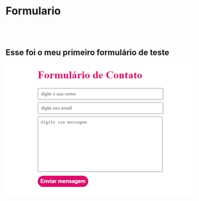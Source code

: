 <h1>Formulario</h1>
<br>
<br>
<h2>Esse foi o meu primeiro formulário de teste</h2>

<img src="https://github.com/Josetelma/Formulario/blob/main/Formul%C3%A1rio.PNG?raw=true">
